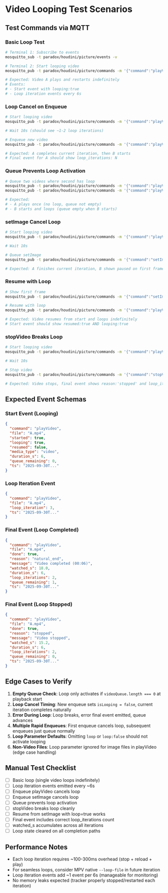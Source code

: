 # Video Looping Test Scenarios

## Test Commands via MQTT

### Basic Loop Test
```bash
# Terminal 1: Subscribe to events
mosquitto_sub -t paradox/houdini/picture/events -v

# Terminal 2: Start looping video
mosquitto_pub -t paradox/houdini/picture/commands -m '{"command":"playVideo","file":"A.mp4","loop":true}'

# Expected: Video A plays and restarts indefinitely
# Events: 
# - Start event with looping:true
# - Loop iteration events every 6s
```

### Loop Cancel on Enqueue
```bash
# Start looping video
mosquitto_pub -t paradox/houdini/picture/commands -m '{"command":"playVideo","file":"A.mp4","loop":true}'

# Wait 10s (should see ~1-2 loop iterations)

# Enqueue new video
mosquitto_pub -t paradox/houdini/picture/commands -m '{"command":"playVideo","file":"B.mp4"}'

# Expected: A completes current iteration, then B starts
# Final event for A should show loop_iterations: N
```

### Queue Prevents Loop Activation
```bash
# Queue two videos where second has loop
mosquitto_pub -t paradox/houdini/picture/commands -m '{"command":"playVideo","file":"A.mp4"}'
mosquitto_pub -t paradox/houdini/picture/commands -m '{"command":"playVideo","file":"B.mp4","loop":true}'

# Expected: 
# - A plays once (no loop, queue not empty)
# - B starts and loops (queue empty when B starts)
```

### setImage Cancel Loop
```bash
# Start looping video
mosquitto_pub -t paradox/houdini/picture/commands -m '{"command":"playVideo","file":"A.mp4","loop":true}'

# Wait 10s

# Queue setImage
mosquitto_pub -t paradox/houdini/picture/commands -m '{"command":"setImage","file":"B.mp4"}'

# Expected: A finishes current iteration, B shown paused on first frame
```

### Resume with Loop
```bash
# Show first frame
mosquitto_pub -t paradox/houdini/picture/commands -m '{"command":"setImage","file":"A.mp4"}'

# Resume with loop
mosquitto_pub -t paradox/houdini/picture/commands -m '{"command":"playVideo","file":"A.mp4","loop":true}'

# Expected: Video resumes from start and loops indefinitely
# Start event should show resumed:true AND looping:true
```

### stopVideo Breaks Loop
```bash
# Start looping video
mosquitto_pub -t paradox/houdini/picture/commands -m '{"command":"playVideo","file":"A.mp4","loop":true}'

# Wait 10s

# Stop video
mosquitto_pub -t paradox/houdini/picture/commands -m '{"command":"stopVideo"}'

# Expected: Video stops, final event shows reason:'stopped' and loop_iterations
```

## Expected Event Schemas

### Start Event (Looping)
```json
{
  "command": "playVideo",
  "file": "A.mp4",
  "started": true,
  "looping": true,
  "resumed": false,
  "media_type": "video",
  "duration_s": 6,
  "queue_remaining": 0,
  "ts": "2025-09-30T..."
}
```

### Loop Iteration Event
```json
{
  "command": "playVideo",
  "file": "A.mp4",
  "loop_iteration": 3,
  "ts": "2025-09-30T..."
}
```

### Final Event (Loop Completed)
```json
{
  "command": "playVideo",
  "file": "A.mp4",
  "done": true,
  "reason": "natural_end",
  "message": "Video completed (00:06)",
  "watched_s": 18.0,
  "duration_s": 6,
  "loop_iterations": 2,
  "queue_remaining": 1,
  "ts": "2025-09-30T..."
}
```

### Final Event (Loop Stopped)
```json
{
  "command": "playVideo",
  "file": "A.mp4",
  "done": true,
  "reason": "stopped",
  "message": "Video stopped",
  "watched_s": 15.2,
  "duration_s": 6,
  "loop_iterations": 2,
  "queue_remaining": 0,
  "ts": "2025-09-30T..."
}
```

## Edge Cases to Verify

1. **Empty Queue Check**: Loop only activates if `videoQueue.length === 0` at playback start
2. **Loop Cancel Timing**: New enqueue sets `isLooping = false`, current iteration completes naturally
3. **Error During Loop**: Loop breaks, error final event emitted, queue advances
4. **Multiple Rapid Enqueues**: First enqueue cancels loop, subsequent enqueues just queue normally
5. **Loop Parameter Defaults**: Omitting `loop` or `loop:false` should not activate looping
6. **Non-Video Files**: Loop parameter ignored for image files in playVideo (edge case handling)

## Manual Test Checklist

- [ ] Basic loop (single video loops indefinitely)
- [ ] Loop iteration events emitted every ~6s
- [ ] Enqueue playVideo cancels loop
- [ ] Enqueue setImage cancels loop
- [ ] Queue prevents loop activation
- [ ] stopVideo breaks loop cleanly
- [ ] Resume from setImage with loop=true works
- [ ] Final event includes correct loop_iterations count
- [ ] watched_s accumulates across all iterations
- [ ] Loop state cleared on all completion paths

## Performance Notes

- Each loop iteration requires ~100-300ms overhead (stop + reload + play)
- For seamless loops, consider MPV native `--loop-file` in future iteration
- Loop iteration events add ~1 event per 6s (manageable for monitoring)
- No memory leaks expected (tracker properly stopped/restarted each iteration)
